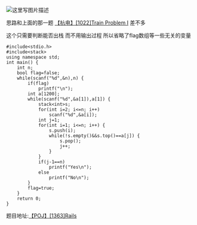 ![这里写图片描述](http://img.blog.csdn.net/20160304230523494)

思路和上面的那一题
[【杭电】[1022]Train Problem I](http://blog.csdn.net/u011493189/article/details/50805953)
差不多

这个只需要判断能否出栈
而不用输出过程
所以省略了flag数组等一些无关的变量

```
#include<stdio.h>
#include<stack>
using namespace std;
int main() {
	int n;
	bool flag=false;
	while(scanf("%d",&n),n) {
		if(flag)
			printf("\n");
		int a[1200];
		while(scanf("%d",&a[1]),a[1]) {
			stack<int>s;
			for(int i=2; i<=n; i++)
				scanf("%d",&a[i]);
			int j=1;
			for(int i=1; i<=n; i++) {
				s.push(i);
				while(!s.empty()&&s.top()==a[j]) {
					s.pop();
					j++;
				}
			}
			if(j-1==n)
				printf("Yes\n");
			else
				printf("No\n");
		}
		flag=true;
	}
	return 0;
}

```

题目地址:[【POJ】[1363]Rails](http://poj.org/problem?id=1363)